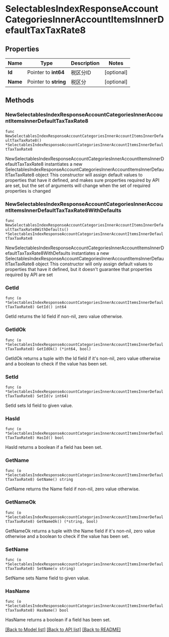 # SelectablesIndexResponseAccountCategoriesInnerAccountItemsInnerDefaultTaxTaxRate8

## Properties

Name | Type | Description | Notes
------------ | ------------- | ------------- | -------------
**Id** | Pointer to **int64** | 税区分ID | [optional] 
**Name** | Pointer to **string** | 税区分 | [optional] 

## Methods

### NewSelectablesIndexResponseAccountCategoriesInnerAccountItemsInnerDefaultTaxTaxRate8

`func NewSelectablesIndexResponseAccountCategoriesInnerAccountItemsInnerDefaultTaxTaxRate8() *SelectablesIndexResponseAccountCategoriesInnerAccountItemsInnerDefaultTaxTaxRate8`

NewSelectablesIndexResponseAccountCategoriesInnerAccountItemsInnerDefaultTaxTaxRate8 instantiates a new SelectablesIndexResponseAccountCategoriesInnerAccountItemsInnerDefaultTaxTaxRate8 object
This constructor will assign default values to properties that have it defined,
and makes sure properties required by API are set, but the set of arguments
will change when the set of required properties is changed

### NewSelectablesIndexResponseAccountCategoriesInnerAccountItemsInnerDefaultTaxTaxRate8WithDefaults

`func NewSelectablesIndexResponseAccountCategoriesInnerAccountItemsInnerDefaultTaxTaxRate8WithDefaults() *SelectablesIndexResponseAccountCategoriesInnerAccountItemsInnerDefaultTaxTaxRate8`

NewSelectablesIndexResponseAccountCategoriesInnerAccountItemsInnerDefaultTaxTaxRate8WithDefaults instantiates a new SelectablesIndexResponseAccountCategoriesInnerAccountItemsInnerDefaultTaxTaxRate8 object
This constructor will only assign default values to properties that have it defined,
but it doesn't guarantee that properties required by API are set

### GetId

`func (o *SelectablesIndexResponseAccountCategoriesInnerAccountItemsInnerDefaultTaxTaxRate8) GetId() int64`

GetId returns the Id field if non-nil, zero value otherwise.

### GetIdOk

`func (o *SelectablesIndexResponseAccountCategoriesInnerAccountItemsInnerDefaultTaxTaxRate8) GetIdOk() (*int64, bool)`

GetIdOk returns a tuple with the Id field if it's non-nil, zero value otherwise
and a boolean to check if the value has been set.

### SetId

`func (o *SelectablesIndexResponseAccountCategoriesInnerAccountItemsInnerDefaultTaxTaxRate8) SetId(v int64)`

SetId sets Id field to given value.

### HasId

`func (o *SelectablesIndexResponseAccountCategoriesInnerAccountItemsInnerDefaultTaxTaxRate8) HasId() bool`

HasId returns a boolean if a field has been set.

### GetName

`func (o *SelectablesIndexResponseAccountCategoriesInnerAccountItemsInnerDefaultTaxTaxRate8) GetName() string`

GetName returns the Name field if non-nil, zero value otherwise.

### GetNameOk

`func (o *SelectablesIndexResponseAccountCategoriesInnerAccountItemsInnerDefaultTaxTaxRate8) GetNameOk() (*string, bool)`

GetNameOk returns a tuple with the Name field if it's non-nil, zero value otherwise
and a boolean to check if the value has been set.

### SetName

`func (o *SelectablesIndexResponseAccountCategoriesInnerAccountItemsInnerDefaultTaxTaxRate8) SetName(v string)`

SetName sets Name field to given value.

### HasName

`func (o *SelectablesIndexResponseAccountCategoriesInnerAccountItemsInnerDefaultTaxTaxRate8) HasName() bool`

HasName returns a boolean if a field has been set.


[[Back to Model list]](../README.md#documentation-for-models) [[Back to API list]](../README.md#documentation-for-api-endpoints) [[Back to README]](../README.md)


